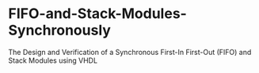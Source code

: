 # FIFO-and-Stack-Modules-Synchronously
The Design and Verification of a Synchronous First-In First-Out (FIFO) and Stack Modules using VHDL
